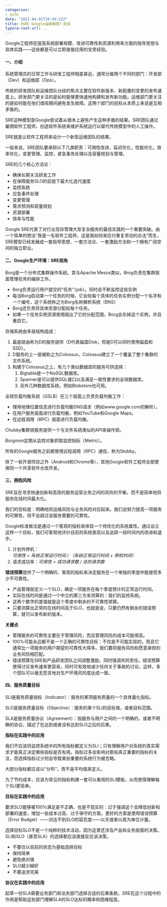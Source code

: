 ```yaml
---
categories:
- note
date: "2021-04-01T20:49:22Z"
title: 《SRE Google运维解密》阅读
typora-root-url: ..
---
```


Google工程师在提高系统部署规模、改进可靠性和资源利用率方面的指导思想与具体实践——这些都是可以立即直接应用的宝贵经验。

<!--more-->

#### 一、介绍

系统管理员的日常工作与研发工程师相差甚远，通常分属两个不同的部门：开发部（Dev）和运维部（Ops）。

传统的研发团队和运维团队分歧的焦点主要在软件新版本、新配置的变更的发布速度上。研发部门更关注的是如何能够更快速地构建和发布新功能。运维部门更关注的是如何能在他们值班期间避免发生故障。这两个部门的目标从本质上来说是互相矛盾的。

SRE这种模型是Google尝试着从根本上避免产生这种矛盾的结果。SRE团队通过雇佣软件工程师，创造软件系统来维护系统运行以替代传统模型中的人工操作。

SRE就是让软件工程师来设计一个新型运维团队的结果。

一般来说，SRE团队要承担以下几类职责：可用性改进，延迟优化，性能优化，效率优化，变更管理，监控，紧急事务处理以及容量规划与管理。

SRE的几个核心方法论：

- 确保长期关注研发工作
- 在保障服务SLO的前提下最大化迭代速度
- 监控系统
- 应急事件处理
- 变更管理
- 需求预测和容量规划
- 资源部署
- 效率与性能

Google SRE代表了对行业现存管理大型复杂服务的最佳实践的一个重要突破。由一个简单的想法“我是一名软件工程师，这是我如何来应付重复劳动的办法”而生，SRE模型已经发展成一套指导思想、一套方法论、一套激励方法和一个拥有广阔空间的独立职业。

#### 二、Google生产环境：SRE视角

Borg是一个分布式集群操作系统。其与Apache Mesos类似，Brog负责在集群层面管理任务的编排工作。

- Borg负责运行用户提交的”任务“（job）。同时会不断监控这些实例
- 每当Borg启动某一个任务的时候，它会给每个具体的任务实例分配一个名字和一个编号，这个系统称之为Borg名称解析系统（BNS）
- Borg还负责将具体资源分配给每个任务。
- 如果一个任务实例资源使用超出了它的分配范围，Borg会杀掉这个实例，并且重启它。

存储系统由多层结构组成：

1. 最底层由称为D的服务提供（D代表磁盘Disk，但是D可以同时使用磁盘和SSD）。
2. D服务的上一层被称之为Colossus，Colossus建立了一个覆盖了整个集群的文件系统。
3. 构建于Colossus之上，有几个类似数据库的服务可供选择：
   1. Bigtable是一个NoSQL数据库。
   2. Spanner是可以提供SQL接口以及满足一致性要求的全球数据库。
   3. 另外几种数据库系统，例如Blobstore也可用。

全球负载均衡系统（GSLB）在三个层面上负责负载均衡工作：

- 理用地理位置信息进行负载均衡DNS请求（例如www.google.com的解析）。
- 在用户服务层面进行负载均衡，例如YouTube和Google Maps。
- 在远程调用（RPC）层面进行负载均衡。

Chubby集群锁服务提供一个与文件系统类似的API来操作锁。

Borgmon定期从监控对象抓取监控指标（Metric）。

所有的Google服务之前都使用远程调用（RPC）通信，称为Stubby。

除了一些开源项目之外（Android和Chrome等），其他Google软件工程师全部使用同一个共享软件仓库开发。

#### 三、拥抱风险

SRE旨在寻求快速创新和高效的服务运营业务之间的风险的平衡，而不是简单地将服务在线时间最大化。

我们的目标是：明确地将运维风险与业务风险对应起来。我们会努力提高一项服务的可靠性，但不会超过该服务需要的可靠性。

Google标准做法是通过一个客观的指标来体现一个待优化的系统属性。通过设立这样一个目标，我们可客观地评价目前的系统表现以及追踪一段时间内的改进和退步。

1. 计划外停机：*可用性 = 系统正常运行时间 / （系统正常运行时间 + 停机时间）*
2. 请求成功率：*可用性 = 成功请求数 / 总的请求数*

**错误预算**提供了一个明确的、客观的指标来决定服务在一个单独的季度中能接受多少不可靠性。

- 产品管理层定义一个SLO，确定一项服务在每个季度预计的正常运行时间。
- 实际在线时间是通过一个中立的第三方来测算的：我们的监控系统。
- 这两个数字的差值就是这个季度中剩余的不可靠性预算。
- 只要测算出正常的在线时间高于SLO，也就是说，只要仍然有剩余的错误预算，就可以发布新的版本。

**关键点**

- 管理服务的可靠性主要在于管理风险，而且管理风险的成本可能很高。
- 100%可能永远都不是一个正确的可靠性目标：不仅是不可能实现的，而且它通常比一项服务的用户期望的可靠性大得多。我们要将服务风险和愿意承担的业务风险相匹配。
- 错误预算在SRE和产品研发团队之间调整激励，同时强调共同责任。错误预算使得讨论发布速率更容易，同时可有效地减少任何关于事故的讨论。这样，多个团队可以毫无怨言地对生产环境风险度达成一致。

#### 四、服务质量目标

SLI是服务质量指标（Indicator）：服务的某项服务质量的一个具体量化指标。

SLO是服务质量目标（Objective）：服务的某个SLI的目标值，或者目标范围。

SLA是服务质量协议（Agreement）：指服务与用户之间的一个明确的，或者不明确的协议，描述了在达到或者没有达到SLO之后的后果。

**指标在实践中的应用**

我们不应该将监控系统中的所有指标都定义为SLI；只有理解用户对系统的真实需求才能真正决定哪些指标是否有用。指标过多会影响对那些真正重要的指标的关注，而选择指标过少则会导致某些重要的系统行为被忽略。

大部分指标都应该以”分布“，而不是平均值来定义。

为了节约成本，应该为常见的指标构建一套可以重用的SLI模板，从而使得理解每个SLI更简单。

**目标在实践中的应用**

要求SLO能够被100%满足是不正确，也是不现实的：过于强调这个会降低创新和部署的速度，增加一些成本过高、过于保守的方案。更好的方案是使用错误预算（Error Budget）——对达不到SLO的容忍度——以天或者以周为单位计量。

选择目标SLO不是一个纯粹的技术活动，因为这里还涉及产品和业务层面的决策。SLI和SLO（甚至SLA）的选择都应该直接反应该决策。

- 不要仅以目前的状态为基础选择目标
- 保持简单
- 避免绝对值
- SLO越少越好
- 不要追求完美

**协议在实践中的应用**

起草一份SLA需要业务部门和法务部门选择合适的后果条款。SRE在这个过程中的作用是帮助这些部门理解SLA的SLO达标的概率和困难程度。